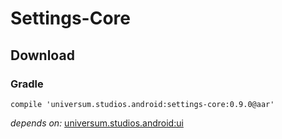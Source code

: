 Settings-Core
===============

## Download ##

### Gradle ###

    compile 'universum.studios.android:settings-core:0.9.0@aar'

_depends on:_
[universum.studios.android:ui](https://github.com/universum-studios/android_ui)